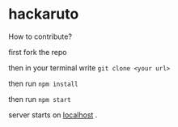 # hackaruto

How to contribute?

first fork the repo 

then in your terminal write `git clone <your url>`

then run `npm install`

then run `npm start`

server starts on [localhost](https://localhost:3000) . 
